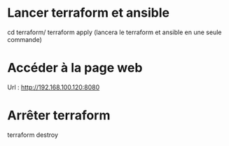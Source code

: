 # Lancer terraform et ansible

cd terraform/
terraform apply (lancera le terraform et ansible en une seule commande)


# Accéder à la page web

Url : http://192.168.100.120:8080

# Arrêter  terraform

terraform destroy
